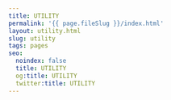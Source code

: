 ```yaml
---
title: UTILITY
permalink: '{{ page.fileSlug }}/index.html'
layout: utility.html
slug: utility
tags: pages
seo:
  noindex: false
  title: UTILITY
  og:title: UTILITY
  twitter:title: UTILITY
---
```



